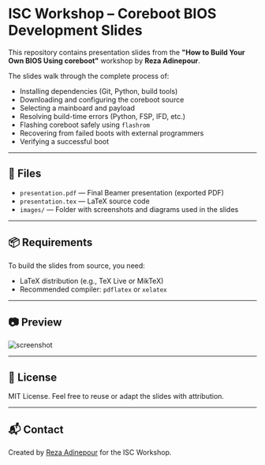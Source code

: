 # ISC Workshop – Coreboot BIOS Development Slides

This repository contains presentation slides from the **"How to Build Your Own BIOS Using coreboot"** workshop by **Reza Adinepour**.

The slides walk through the complete process of:

- Installing dependencies (Git, Python, build tools)
- Downloading and configuring the coreboot source
- Selecting a mainboard and payload
- Resolving build-time errors (Python, FSP, IFD, etc.)
- Flashing coreboot safely using `flashrom`
- Recovering from failed boots with external programmers
- Verifying a successful boot

---

## 📂 Files

- `presentation.pdf` — Final Beamer presentation (exported PDF)
- `presentation.tex` — LaTeX source code
- `images/` — Folder with screenshots and diagrams used in the slides

---

## 📦 Requirements

To build the slides from source, you need:

- LaTeX distribution (e.g., TeX Live or MikTeX)
- Recommended compiler: `pdflatex` or `xelatex`

---

## 📷 Preview

![screenshot](images/build-success.png)

---

## 📎 License

MIT License. Feel free to reuse or adapt the slides with attribution.

---

## 📬 Contact

Created by [Reza Adinepour](https://github.com/rezaAdinepour) for the ISC Workshop.
